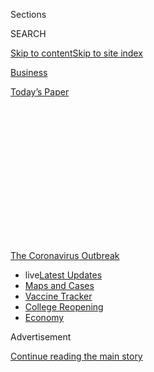 <div id="app">

<div>

<div>

<div>

<div class="NYTAppHideMasthead css-1q2w90k e1suatyy0">

<div class="section css-ui9rw0 e1suatyy2">

<div class="css-eph4ug er09x8g0">

<div class="css-6n7j50">

</div>

<span class="css-1dv1kvn">Sections</span>

<div class="css-10488qs">

<span class="css-1dv1kvn">SEARCH</span>

</div>

[Skip to content](#site-content)[Skip to site
index](#site-index)

</div>

<div id="masthead-section-label" class="css-1wr3we4 eaxe0e00">

[Business](https://www.nytimes.com/section/business)

</div>

<div class="css-10698na e1huz5gh0">

</div>

</div>

<div id="masthead-bar-one" class="section hasLinks css-15hmgas e1csuq9d3">

<div class="css-uqyvli e1csuq9d0">

</div>

<div class="css-1uqjmks e1csuq9d1">

</div>

<div class="css-9e9ivx">

[](https://myaccount.nytimes.com/auth/login?response_type=cookie&client_id=vi)

</div>

<div class="css-1bvtpon e1csuq9d2">

[Today’s
Paper](https://www.nytimes.com/section/todayspaper)

</div>

</div>

</div>

</div>

<div data-aria-hidden="false">

<div id="site-content" data-role="main">

<div>

<div class="css-1aor85t" style="opacity:0.000000001;z-index:-1;visibility:hidden">

<div class="css-1hqnpie">

<div class="css-epjblv">

<span class="css-17xtcya">[Business](/section/business)</span><span class="css-x15j1o">|</span><span class="css-fwqvlz">$130
Billion in Small-Business Aid Still Hasn’t Been
Used</span>

</div>

<div class="css-k008qs">

<div class="css-1iwv8en">

<span class="css-18z7m18"></span>

<div>

</div>

</div>

<span class="css-1n6z4y">https://nyti.ms/2YnYs78</span>

<div class="css-1705lsu">

<div class="css-4xjgmj">

<div class="css-4skfbu" data-role="toolbar" data-aria-label="Social Media Share buttons, Save button, and Comments Panel with current comment count" data-testid="share-tools">

  - 
  - 
  - 
  - 
    
    <div class="css-6n7j50">
    
    </div>

  - 

</div>

</div>

</div>

</div>

</div>

</div>

<div id="NYT_TOP_BANNER_REGION" class="css-13pd83m">

<div>

<div id="styln-prism-menu-1592847958612" class="section interactive-content interactive-size-medium css-1edisqu">

<div class="css-17ih8de interactive-body">

<div id="scroll-container" class="css-1gj85ro">

[<span class="styln-title-wrap"><span class="css-1pje3qr">The
Coronavirus</span><span class="css-1pje3qr">
Outbreak</span></span>](https://www.nytimes.com/news-event/coronavirus?action=click&pgtype=Article&state=default&region=TOP_BANNER&context=storylines_menu)

  - <span class="css-kqxiym" data-emphasize="true">live</span>[Latest
    Updates](https://www.nytimes.com/2020/08/04/world/coronavirus-covid-19.html?action=click&pgtype=Article&state=default&region=TOP_BANNER&context=storylines_menu)
  - [Maps and
    Cases](https://www.nytimes.com/interactive/2020/us/coronavirus-us-cases.html?action=click&pgtype=Article&state=default&region=TOP_BANNER&context=storylines_menu)
  - [Vaccine
    Tracker](https://www.nytimes.com/interactive/2020/science/coronavirus-vaccine-tracker.html?action=click&pgtype=Article&state=default&region=TOP_BANNER&context=storylines_menu)
  - [College
    Reopening](https://www.nytimes.com/2020/08/02/us/covid-college-reopening.html?action=click&pgtype=Article&state=default&region=TOP_BANNER&context=storylines_menu)
  - [Economy](https://www.nytimes.com/live/2020/08/04/business/stock-market-today-coronavirus?action=click&pgtype=Article&state=default&region=TOP_BANNER&context=storylines_menu)

</div>

</div>

</div>

</div>

</div>

<div id="top-wrapper" class="css-1sy8kpn">

<div id="top-slug" class="css-l9onyx">

Advertisement

</div>

[Continue reading the main
story](#after-top)

<div class="ad top-wrapper" style="text-align:center;height:100%;display:block;min-height:250px">

<div id="top" class="place-ad" data-position="top" data-size-key="top">

</div>

</div>

<div id="after-top">

</div>

</div>

<div>

<div id="sponsor-wrapper" class="css-1hyfx7x">

<div id="sponsor-slug" class="css-19vbshk">

Supported by

</div>

[Continue reading the main
story](#after-sponsor)

<div id="sponsor" class="ad sponsor-wrapper" style="text-align:center;height:100%;display:block">

</div>

<div id="after-sponsor">

</div>

</div>

<div class="css-186x18t">

</div>

<div class="css-1vkm6nb ehdk2mb0">

# $130 Billion in Small-Business Aid Still Hasn’t Been Used

</div>

Owners are becoming reluctant to borrow from the federal Paycheck
Protection Program. Some are even returning money.

<div class="css-79elbk" data-testid="photoviewer-wrapper">

<div class="css-z3e15g" data-testid="photoviewer-wrapper-hidden">

</div>

<div class="css-1a48zt4 ehw59r15" data-testid="photoviewer-children">

![<span class="css-16f3y1r e13ogyst0" data-aria-hidden="true">Shelly
Ross returned her $75,000 federal loan after concluding that her San
Francisco business, Tales of the Kitty, wouldn’t be back
soon.</span><span class="css-cnj6d5 e1z0qqy90" itemprop="copyrightHolder"><span class="css-1ly73wi e1tej78p0">Credit...</span><span><span>Anastasiia
Sapon for The New York
Times</span></span></span>](https://static01.nyt.com/images/2020/06/08/business/08virus-sbareturns3/merlin_173210475_ea8e1475-742b-4751-80cc-9d92f998846b-articleLarge.jpg?quality=75&auto=webp&disable=upscale)

</div>

</div>

<div class="css-18e8msd">

<div class="css-vp77d3 epjyd6m0">

<div class="css-hus3qt ey68jwv0" data-aria-hidden="true">

[![Stacy
Cowley](https://static01.nyt.com/images/2018/10/03/multimedia/author-stacy-cowley/author-stacy-cowley-thumbLarge.png
"Stacy Cowley")](https://www.nytimes.com/by/stacy-cowley)

</div>

<div class="css-1baulvz">

By [<span class="css-1baulvz last-byline" itemprop="name">Stacy
Cowley</span>](https://www.nytimes.com/by/stacy-cowley)

</div>

</div>

  - 
    
    <div class="css-ld3wwf e16638kd2">
    
    Published June 10, 2020Updated July 6,
    2020
    
    </div>

  - 
    
    <div class="css-4xjgmj">
    
    <div class="css-pvvomx" data-role="toolbar" data-aria-label="Social Media Share buttons, Save button, and Comments Panel with current comment count" data-testid="share-tools">
    
      - 
      - 
      - 
      - 
        
        <div class="css-6n7j50">
        
        </div>
    
      - 
    
    </div>
    
    </div>

</div>

</div>

<div class="section meteredContent css-1r7ky0e" name="articleBody" itemprop="articleBody">

<div class="css-1fanzo5 StoryBodyCompanionColumn">

<div class="css-53u6y8">

In April, when the federal government offered $349 billion in loans to
small businesses reeling from government shutdown orders in the
pandemic, [the funding ran out in just 13
days](https://www.nytimes.com/2020/04/16/business/coronavirus-sba-loans-out-of-money.html),
prompting Congress to swiftly approve a second round of $310 billion.

Small businesses have since grown more wary of taking the money.

As of Tuesday, more than $130 billion was left in the fund, known as the
[Paycheck Protection
Program](https://www.nytimes.com/2020/07/06/us/ppp-small-business-loans.html).
Even more striking was the fact that on many days last month, more money
was being returned than borrowed, according to data from the Small
Business Administration, which is overseeing the program — highlighting
its messy execution and confusing rules that deterred some small
businesses from using the money.

Thousands of companies that got loans have sent the money back,
according to lenders. For some owners, the program’s terms were too
restrictive; for others, the criteria for loan forgiveness was too
murky. Some public companies that received these loans [returned them
after a public
outcry](https://www.nytimes.com/2020/05/18/business/ppp-deadline-return-funds-coronavirus.html),
and in the initial rush, some borrowers [accidentally got duplicate
loans](https://www.reuters.com/article/us-health-coronavirus-usa-ppp-exclusive/exclusive-us-small-business-program-handed-out-virus-aid-to-many-borrowers-twice-idUSKBN2391S9)
that they, too, returned.

A total of around $12 billion was returned, Treasury Secretary Steven
Mnuchin said at a Senate hearing on Wednesday. The amount of loans
outstanding under the program dropped to $510.2 billion at the end of
May, [from $513.3
billion](https://content.sba.gov/sites/default/files/2020-05/PPP_Report_Net_200518_0.pdf)
in the middle of the month, according to data from the Small Business
Administration.

</div>

</div>

<div class="css-1fanzo5 StoryBodyCompanionColumn">

<div class="css-53u6y8">

By Tuesday, the amount of approved loans had inched back up to $511.4
billion — indicating that changes Congress made to the program last week
to make it less restrictive could be pushing more money out the door.

But obstacles remain. The program’s chaotic execution has “chilled the
willingness of many small businesses to even apply for loans during the
second round of
[P.P.P.](https://www.nytimes.com/2020/06/30/business/paycheck-protection-program-coronavirus.html)
funding, and has caused many businesses to return disbursed loans out of
fear of doing something wrong,” Tony Wilkinson, the chief executive of
the National Association of Government Guaranteed Lenders, a trade
group, said last week at a hearing of the Pandemic Response
Accountability Committee, an oversight group.

The turn of events is notable for a signature program of Congress’s $2.2
trillion coronavirus relief package, which only a couple of months ago
was caught in [an intense borrowing
frenzy](https://www.nytimes.com/2020/04/16/business/coronavirus-sba-loans-out-of-money.html)
by desperate business owners. After all, small businesses are still in
distress. Even as states begin to reopen, millions of stores around the
country remain shuttered and [could go out of
business](https://www.nytimes.com/article/small-business-bankruptcy-coronavirus.html).

<div id="NYT_MAIN_CONTENT_1_REGION" class="css-9tf9ac">

<div>

<div id="styln-covid-updates-markets" class="section interactive-content interactive-size-medium css-1ftcdic">

<div class="css-17ih8de interactive-body">

<div id="styln-briefing-block">

<div class="briefing-block-header-section">

# [Latest Updates: Economy](https://www.nytimes.com/live/2020/08/04/business/stock-market-today-coronavirus?action=click&pgtype=Article&state=default&region=MAIN_CONTENT_1&context=storylines_live_updates)

</div>

<div class="briefing-block-lb-items">

<div class="briefing-block-update-time active">

[21m
ago](https://www.nytimes.com/live/2020/08/04/business/stock-market-today-coronavirus?action=click&pgtype=Article&state=default&region=MAIN_CONTENT_1&context=storylines_live_updates#european-stocks-are-mixed-with-wall-street-poised-for-a-drop)

</div>

<div>

[European stocks are mixed, with Wall Street poised for a
drop.](https://www.nytimes.com/live/2020/08/04/business/stock-market-today-coronavirus?action=click&pgtype=Article&state=default&region=MAIN_CONTENT_1&context=storylines_live_updates#european-stocks-are-mixed-with-wall-street-poised-for-a-drop)

</div>

<div class="briefing-block-update-time active">

[37m
ago](https://www.nytimes.com/live/2020/08/04/business/stock-market-today-coronavirus?action=click&pgtype=Article&state=default&region=MAIN_CONTENT_1&context=storylines_live_updates#bp-to-step-up-renewable-investment-as-it-reports-a-huge-loss)

</div>

<div>

[BP to step up renewable investment as it reports a huge
loss.](https://www.nytimes.com/live/2020/08/04/business/stock-market-today-coronavirus?action=click&pgtype=Article&state=default&region=MAIN_CONTENT_1&context=storylines_live_updates#bp-to-step-up-renewable-investment-as-it-reports-a-huge-loss)

</div>

<div class="briefing-block-update-time active">

[37m
ago](https://www.nytimes.com/live/2020/08/04/business/stock-market-today-coronavirus?action=click&pgtype=Article&state=default&region=MAIN_CONTENT_1&context=storylines_live_updates#some-caterers-are-finding-creative-ways-to-keep-their-businesses-afloat)

</div>

<div>

[Some caterers are finding creative ways to keep their businesses
afloat.](https://www.nytimes.com/live/2020/08/04/business/stock-market-today-coronavirus?action=click&pgtype=Article&state=default&region=MAIN_CONTENT_1&context=storylines_live_updates#some-caterers-are-finding-creative-ways-to-keep-their-businesses-afloat)

</div>

</div>

<div class="briefing-block-footer">

<div class="briefing-block-footer-meta">

[See more
updates](https://www.nytimes.com/live/2020/08/04/business/stock-market-today-coronavirus?action=click&pgtype=Article&state=default&region=MAIN_CONTENT_1&context=storylines_live_updates)

</div>

<div class="briefing-block-briefinglinks">

<span>More live coverage:</span>
[Global](https://www.nytimes.com/2020/08/04/world/coronavirus-covid-19.html?action=click&pgtype=Article&state=default&region=MAIN_CONTENT_1&context=storylines_live_updates)

</div>

</div>

</div>

</div>

</div>

</div>

</div>

On Wednesday last week, Congress moved to [loosen the program’s rules
and give businesses more
flexibility](https://www.nytimes.com/2020/06/03/business/stock-market-today-coronavirus.html#link-7a1554a7)
in spending their aid, and President Trump signed the bill on Friday.
The change was widely praised by small-businesses advocacy groups and
will help many borrowers.

The amended rules could help the remaining $130 billion move faster. “My
expectation is that we will definitely see businesses that were on the
sidelines now take it," Mr. Mnuchin said.

</div>

</div>

<div class="css-1fanzo5 StoryBodyCompanionColumn">

<div class="css-53u6y8">

But having the terms of their loans revised on the fly yet again — which
has happened repeatedly since the program began in April — is a
nightmare for borrowers as they struggle to salvage their companies.

“The boundaries move like a video game,” said Caren Griffin, the owner
of [Spa Universaire](https://spauniversaire.com/), a hotel spa in
downtown Denver. Her business has been shut down since mid-March and
won’t reopen until July, at the earliest.

Ms. Griffin was on the verge of returning her $66,272 loan because she
didn’t think she would be able to use it within eight weeks, as the
program originally specified. The new changes [give her 24
weeks](https://www.jdsupra.com/legalnews/congress-adds-more-flexibility-to-71347/),
allowing her more time to decide whether to use the money when — and if
— she reopens.

She isn’t sure she will. Refitting her spa to comply with new safety
guidelines will be expensive, and no one knows when customers will be
willing to get high-touch services like massages and facials. Ms.
Griffin, who is 63, wonders if she would be better off closing the
business and retiring.

“I’m running through a dozen different scenarios for what our cash-flow
structure might look like if we reopened with changes in our hours and
services,” she said. “We won’t go back to normal. That’s clear.”

For many small businesses that depend on foot traffic, like restaurants
and nail salons, even the more relaxed relief terms might not be enough.

“I cried the day I sent it back,” said Shelly Ross, the owner of [Tales
of the Kitty](https://talesofthekitty.com/), a cat-sitting service in
San Francisco, who recently gave up on using her $75,000 loan and
returned the money. “I thought this would save my business, but I was
worried about being financially ruined if it wasn’t forgiven, and no one
could give me any real answers about that.”

</div>

</div>

<div class="css-1fanzo5 StoryBodyCompanionColumn">

<div class="css-53u6y8">

Ms. Ross started Tales of the Kitty in 2003 and expanded it into a
thriving venture with 14 employees and a packed schedule of 10,000
client visits a year. In March, her sales plummeted because of the
pandemic, forcing her to lay people off.

To have their loans fully forgiven, companies must keep the same number
of employees on the payroll as before the pandemic, at the same wages.
That’s a hard bar to clear for business owners whose ventures remain
shut. Ms. Ross expects her sales to stay slow at least through
Thanksgiving.

The paycheck program was largely meant to keep workers off unemployment
rolls by funneling money to their employers, and it made progress toward
that goal. Job numbers released on Friday [showed gains in
industries](https://www.nytimes.com/2020/06/05/business/economy/jobs-report.html)
that received small-business loans and suggested that the program had
helped offset at least some of the economic damage caused by the
shutdown.

More than 4.5 million companies, from solo gig workers and small
restaurateurs to retailers and professional services firms with fewer
than 500 employees, got help. For most, [it was a
lifeline](https://www.nytimes.com/2020/05/31/business/virus-ppp-loan-small-businesses.html).

But many lenders are ready to be done with the program. Even though the
government will keep processing loans until June 30, Wells Fargo stopped
taking new applications last month. So did many community banks,
including OceanFirst, a regional bank in Toms River, N.J., that has lent
$500 million to 3,000 businesses.

Requests had slowed to a trickle, said Christopher Maher, the bank’s
chief executive. He cut off new lending because he wanted to pivot his
employees toward the next major program challenge: loan forgiveness.

“It’s going to be much more difficult to work through the repayment
calculations and documentation than it was to make these loans in the
first place,” Mr. Maher said.

</div>

</div>

<div class="css-1fanzo5 StoryBodyCompanionColumn">

<div class="css-53u6y8">

The paperwork for proving that a loan complied with the terms is
extensive and complicated; the Small Business Administration’s [11-page
application](https://www.sba.gov/sites/default/files/2020-05/3245-0407%20SBA%20Form%203508%20PPP%20Forgiveness%20Application.pdf)
for loan forgiveness is much more intricate than the loan application
itself. Any portion that is not forgiven becomes a debt that must be
repaid within five years. (The initial term was two years.)

The lack of clarity around loan forgiveness cemented Ms. Ross’s decision
to return her loan. She considered simply paying her workers to stay
home for eight weeks, which the program allows, but she worried about
having to lay them off again when the money ran out.

Then, the week after she got her loan, the Small Business Administration
released its forgiveness application. Ms. Ross tried to run the
calculations for her business, but her staff is mostly part-time
employees with variable hours. She consulted her accountant, her
bookkeeper, a lawyer and her lender to figure out how much of her loan
would qualify for elimination.

None could give her definitive answers. Scared she would be stuck with a
big debt, Ms. Ross sent the money back.

Many trade groups for lenders and small businesses, such as the Consumer
Bankers Association and the Small Business Majority, have asked for
blanket forgiveness for loans of less than $150,000. So far, the Small
Business Administration and the Treasury Department — which is calling
the shots on most of the paycheck program’s terms — have not indicated
any willingness to grant that.

Adam Markowitz, an accountant in Florida who is working with dozens of
clients who took paycheck loans, said he was unable to figure out
whether his own loan, for $34,500, would be fully forgiven. He’s waiting
for further guidance on the many unresolved technical questions.

“The only consistent thing about this program is that it’s been a mess
at every stage,” he said.

</div>

</div>

<div>

</div>

</div>

<div>

</div>

<div>

</div>

<div>

</div>

<div>

<div id="bottom-wrapper" class="css-1ede5it">

<div id="bottom-slug" class="css-l9onyx">

Advertisement

</div>

[Continue reading the main
story](#after-bottom)

<div id="bottom" class="ad bottom-wrapper" style="text-align:center;height:100%;display:block;min-height:90px">

</div>

<div id="after-bottom">

</div>

</div>

</div>

</div>

</div>

## Site Index

<div>

</div>

## Site Information Navigation

  - [© <span>2020</span> <span>The New York Times
    Company</span>](https://help.nytimes.com/hc/en-us/articles/115014792127-Copyright-notice)

<!-- end list -->

  - [NYTCo](https://www.nytco.com/)
  - [Contact
    Us](https://help.nytimes.com/hc/en-us/articles/115015385887-Contact-Us)
  - [Work with us](https://www.nytco.com/careers/)
  - [Advertise](https://nytmediakit.com/)
  - [T Brand Studio](http://www.tbrandstudio.com/)
  - [Your Ad
    Choices](https://www.nytimes.com/privacy/cookie-policy#how-do-i-manage-trackers)
  - [Privacy](https://www.nytimes.com/privacy)
  - [Terms of
    Service](https://help.nytimes.com/hc/en-us/articles/115014893428-Terms-of-service)
  - [Terms of
    Sale](https://help.nytimes.com/hc/en-us/articles/115014893968-Terms-of-sale)
  - [Site
    Map](https://spiderbites.nytimes.com)
  - [Help](https://help.nytimes.com/hc/en-us)
  - [Subscriptions](https://www.nytimes.com/subscription?campaignId=37WXW)

</div>

</div>

</div>

</div>
